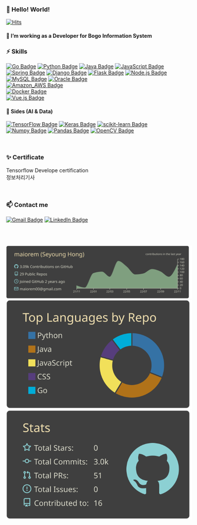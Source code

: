 
### 👋 Hello! World!
[![Hits](https://hits.seeyoufarm.com/api/count/incr/badge.svg?url=https%3A%2F%2Fgithub.com%2Fmaiorem%2Fhit-counter&count_bg=%23E58D98&title_bg=%23111010&icon=verizon.svg&icon_color=%23E7E7E7&title=hits&edge_flat=false)](https://hits.seeyoufarm.com)
<br />
#### 🔭 I’m working as a Developer for Bogo Information System 

### ⚡ Skills
[![Go Badge](https://img.shields.io/badge/Go-00ADD8?logo=Go&logoColor=white)]()
[![Python Badge](https://img.shields.io/badge/Python-3776AB?logo=Python&logoColor=white)]()
[![Java Badge](https://img.shields.io/badge/Java-007396?logo=Java&logoColor=white)]()
[![JavaScript Badge](https://img.shields.io/badge/JavaScript-F7DF1E?logo=JavaScript&logoColor=white)]() 
<br />
[![Spring Badge](https://img.shields.io/badge/Spring-6DB33F?logo=Spring&logoColor=white)]()
[![Django Badge](https://img.shields.io/badge/Django-092E20?logo=Django&logoColor=white)]()
[![Flask Badge](https://img.shields.io/badge/Flask-000000?logo=Flask&logoColor=white)]()
[![Node.js Badge](https://img.shields.io/badge/Node.js-339933?logo=Node.js&logoColor=white)]()
<br />
[![MySQL Badge](https://img.shields.io/badge/MySQL-4479A1?logo=MySQL&logoColor=white)]()
[![Oracle Badge](https://img.shields.io/badge/Oracle-F80000?logo=Oracle&logoColor=white)]()
<br />
[![Amazon_AWS Badge](https://img.shields.io/badge/Amazon+AWS-232F3E?logo=Amazon+AWS&logoColor=white)]()
<br />
[![Docker Badge](https://img.shields.io/badge/Docker-2496ED?logo=Docker&logoColor=white)]()
<br />
[![Vue.js Badge](https://img.shields.io/badge/Vue.js-4FC08D?logo=Vue.js&logoColor=white)]() 
<br />

#### 💬 Sides (AI & Data)
 [![TensorFlow Badge](https://img.shields.io/badge/TensorFlow-FF6F00?logo=TensorFlow&logoColor=white)]()
 [![Keras Badge](https://img.shields.io/badge/Keras-D00000?logo=Keras&logoColor=white)]() 
 [![scikit-learn Badge](https://img.shields.io/badge/scikit-learn-F7931E?logo=scikit-learn&logoColor=white)]()
 <br />
 [![Numpy Badge](https://img.shields.io/badge/Numpy-013243?logo=Numpy&logoColor=white)]() 
 [![Pandas Badge](https://img.shields.io/badge/pandas-150458?logo=pandas&logoColor=white)]() 
 [![OpenCV Badge](https://img.shields.io/badge/OpenCV-5C3EE8?logo=OpenCV&logoColor=white)]() 

<br />

### ✨ Certificate
Tensorflow Develope certification    
정보처리기사

<br />

### 📫 Contact me
[![Gmail Badge](https://img.shields.io/badge/Gmail-d14836?logo=Gmail&logoColor=white&link=mailto:maiorem00@gmail.com)](mailto:maiorem00@gmail.com)
[![LinkedIn Badge](https://img.shields.io/badge/LinkedIn-0077B5?logo=LinkedIn&logoColor=white&link=https://www.linkedin.com/in/seyoung-hong-8155b21bb//)](https://www.linkedin.com/in/seyoung-hong-8155b21bb/)

<br />
<br />


[![](https://raw.githubusercontent.com/maiorem/maiorem/master/profile-summary-card-output/zenburn/0-profile-details.svg)](https://github.com/vn7n24fzkq/github-profile-summary-cards)
[![](https://raw.githubusercontent.com/maiorem/maiorem/master/profile-summary-card-output/zenburn/1-repos-per-language.svg)](https://github.com/vn7n24fzkq/github-profile-summary-cards)
[![](https://raw.githubusercontent.com/maiorem/maiorem/master/profile-summary-card-output/zenburn/3-stats.svg)](https://github.com/vn7n24fzkq/github-profile-summary-cards) 
        
<!--
**maiorem/maiorem** is a ✨ _special_ ✨ repository because its `README.md` (this file) appears on your GitHub profile.

Here are some ideas to get you started:

- 🔭 I’m currently working on ...
- 🌱 I’m currently learning Python, DL, ML, Java, Web, AWS
- 💬 Ask me about ...
- 📫 How to reach me: ...
- 😄 Pronouns: ...
- ⚡ Fun fact: ...
-->
